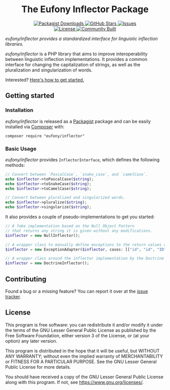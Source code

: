 <h1 align="center">The Eufony Inflector Package</h1>

<p align="center">
    <a href="https://packagist.org/packages/eufony/inflector">
        <img alt="Packagist Downloads" src="https://img.shields.io/packagist/dt/eufony/inflector?label=Packagist%20Downloads">
    </a>
    <a href="https://github.com/eufony/inflector">
        <img alt="GitHub Stars" src="https://img.shields.io/github/stars/eufony/inflector?label=GitHub%20Stars">
    </a>
    <a href="https://github.com/eufony/inflector/issues">
        <img alt="Issues" src="https://img.shields.io/github/issues/eufony/inflector/open?label=Issues">
    </a>
    <br>
    <a href="https://github.com/eufony/inflector#license">
        <img alt="License" src="https://img.shields.io/github/license/eufony/inflector?label=License">
    </a>
    <a href="https://github.com/eufony/inflector#contributing">
        <img alt="Community Built" src="https://img.shields.io/badge/Made%20with-%E2%9D%A4-red">
    </a>
</p>

*eufony/inflector provides a standardized interface for linguistic inflection libraries.*

*eufony/inflector* is a PHP library that aims to improve interoperability between linguistic inflection implementations.
It provides a common interface for changing the capitalization of strings, as well as the pluralization and
singularization of words.

Interested? [Here's how to get started.](#getting-started)

## Getting started

### Installation

*eufony/inflector* is released as a [Packagist](https://packagist.org/) package and can be easily installed
via [Composer](https://getcomposer.org/) with:

    composer require "eufony/inflector"

### Basic Usage

*eufony/inflector* provides `InflectorInterface`, which defines the following methods:

```php
// Convert between `PascalCase`, `snake_case`, and `camelCase`.
echo $inflector->toPascalCase($string);
echo $inflector->toSnakeCase($string);
echo $inflector->toCamelCase($string);

// Convert between pluralized and singularized words.
echo $inflector->pluralize($string);
echo $inflector->singularize($string);
```

It also provides a couple of pseudo-implementations to get you started:

```php
// A fake implementation based on the Null Object Pattern
// that returns any string it is given without any modifications.
$inflector = new NullInflector();

// A wrapper class to manually define exceptions to the return values of another implementation.
$inflector = new ExceptionAdapter($inflector, cases: [["id", "id", "ID"]], words: ["moose", "meese"]);

// A wrapper class around the inflector implementation by the Doctrine project.
$inflector = new DoctrineInflector();
```

## Contributing

Found a bug or a missing feature? You can report it over at
the [issue tracker](https://github.com/eufony/inflector/issues).

## License

This program is free software: you can redistribute it and/or modify it under the terms of the GNU Lesser General Public
License as published by the Free Software Foundation, either version 3 of the License, or (at your option) any later
version.

This program is distributed in the hope that it will be useful, but WITHOUT ANY WARRANTY; without even the implied
warranty of MERCHANTABILITY or FITNESS FOR A PARTICULAR PURPOSE. See the GNU Lesser General Public License for more
details.

You should have received a copy of the GNU Lesser General Public License along with this program. If not,
see <https://www.gnu.org/licenses/>.
